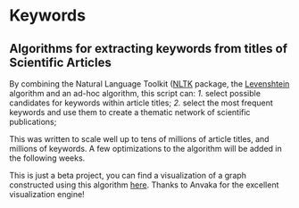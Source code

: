 # Keywords
## Algorithms for extracting keywords from titles of Scientific Articles


By combining the Natural Language Toolkit ([NLTK](https://www.nltk.org/) package, the [Levenshtein](https://pypi.org/project/python-Levenshtein/) algorithm and an ad-hoc algorithm, this script can:
*1.* select possible candidates for keywords within article titles;
*2.* select the most frequent keywords and use them to create a thematic network of scientific publications;

This was written to scale well up to tens of millions of article titles, and millions of keywords. A few optimizations to the algorithm will be added in the following weeks.

This is just a beta project, you can find a visualization of a graph constructed using this algorithm [here](18.191.13.81). 
Thanks to Anvaka for the excellent visualization engine!

